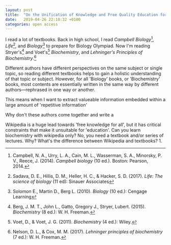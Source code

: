 ```yaml
---
layout: post
title:  "On the Unification of Knowledge and Free Quality Education for All"
date:   2019-04-26 22:10:32 +0100
categories: open access
---
```

I read a lot of textbooks. Back in high school, I read *Campbell Biology*[^Reece], *Life*[^Sadava], and *Biology*[^Solomon] to prepare for Biology Olympiad. Now I'm reading Stryer's[^Stryer] and Voet's[^Voet] *Biochemistry*, and *Lehninger's Principles of Biochemistry*.[^Leh]

Different authors have different perspectives on the same subject or single topic, so reading different textbooks helps to gain a holistic understanding of that topic or subject. However, for all 'Biology' books, or 'Biochemistry' books, most contents are essentially written in the same way by different authors—rephrased in one way or another. 

This means when I want to extract valueable information 
embedded within a large amount of 'repetitive information'

Why don't these authors come together and write a 



Wikipedia is a huge lead towards 'free knowledge for all', but it has critical constraints that make it unsuitable for 'education'. Can you learn biochemistry with wikipedia only? No, you need a textbook and/or series of lectures. Why? What's the difference between Wikipedia and textbooks?
1. 

[^Reece]: Campbell, N. A., Urry, L. A., Cain, M. L., Wasserman, S. A., Minorsky, P. V., Reece, J. (2014). *Campbell biology* (10 ed.). Boston: Pearson, 2014.
[^Sadava]: Sadava, D. E., Hillis, D. M., Heller, H. C., & Hacker, S. D. (2017). *Life: The science of biology* (11 ed): Sinauer Associates
[^Solomon]: Solomon E., Martin D., Berg L. (2010). *Biology* (10 ed.): Cengage Learning
[^Stryer]: Berg, J. M. T., John L., Gatto, Gregory J., Stryer, Lubert. (2015). *Biochemistry* (8 ed.): W. H. Freeman.
[^Voet]: Voet, D., & Voet, J. G. (2011). *Biochemistry* (4 ed.): Wiley.
[^Leh]: Nelson, D. L., & Cox, M. M. (2017). *Lehninger principles of biochemistry* (7 ed.): W. H. Freeman.





